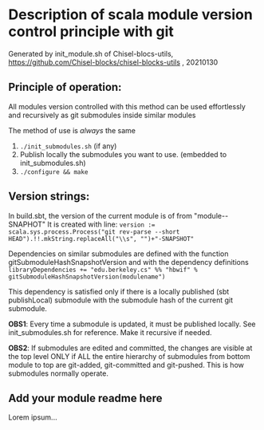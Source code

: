 # Description of scala module version control principle with git
Generated by init_module.sh of Chisel-blocs-utils, 
https://github.com/Chisel-blocks/chisel-blocks-utils , 20210130

## Principle of operation:
All modules version controlled with this method can be used effortlessly
and recursively as git submodules inside similar modules

The method of use is _always_ the same
1. `./init_submodules.sh` (if any)
2. Publish locally the submodules you want to use.
    (embedded to init_submodules.sh)
3. `./configure && make`

## Version strings:
In build.sbt, the version of the current module is of from
"module-<commit-hash>-SNAPHOT"
It is created with line:
`version := scala.sys.process.Process("git rev-parse --short HEAD").!!.mkString.replaceAll("\\s", "")+"-SNAPSHOT"`

Dependencies on similar submodules are defined with the
function gitSubmoduleHashSnapshotVersion
and with the dependency definitions
`libraryDependencies += "edu.berkeley.cs" %% "hbwif" % gitSubmoduleHashSnapshotVersion(modulename")`

This dependency is satisfied only if there is a locally published (sbt publishLocal) submodule
with the submodule hash of the current git submodule.

**OBS1**: Every time a submodule is updated, it must be published locally.
See init_submodules.sh for reference. Make it recursive if needed.

**OBS2**: If submodules are edited and committed, the changes are visible
at the top level ONLY if ALL the entire hierarchy of submodules from bottom
module to top are git-added, git-committed and git-pushed.
This is how submodules normally operate.

## Add your module readme here
Lorem ipsum...


